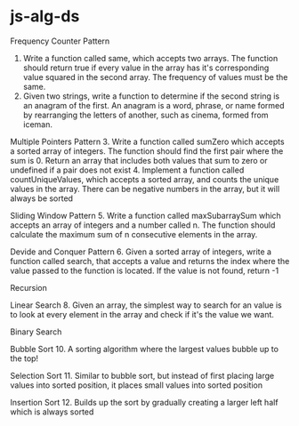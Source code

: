 # js-alg-ds

Frequency Counter Pattern
1. Write a function called same, which accepts two arrays. The function should return true if every value in the array has it's corresponding value squared in the second array. The frequency of values must be the same.
2. Given two strings, write a function to determine if the second string is an anagram of the first. An anagram is a word, phrase, or name formed by rearranging the letters of another, such as cinema, formed from iceman.

Multiple Pointers Pattern
3. Write a function called sumZero which accepts a sorted array of integers. The function should find the first pair where the sum is 0. Return an array that includes both values that sum to zero or undefined if a pair does not exist
4. Implement a function called countUniqueValues, which accepts a sorted array, and counts the unique values in the array. There can be negative numbers in the array, but it will always be sorted

Sliding Window Pattern
5. Write a function called maxSubarraySum which accepts an array of integers and a number called n. The function should calculate the maximum sum of n consecutive elements in the array.

Devide and Conquer Pattern
6. Given a sorted array of integers, write a function called search, that accepts a value and returns the index where the value passed to the function is located. If the value is not found, return -1

Recursion

Linear Search
8. Given an array, the simplest way to search for an value is to look at every element in the array and check if it's the value we want.

Binary Search

Bubble Sort
10. A sorting algorithm where the largest values bubble up to the top!

Selection Sort
11. Similar to bubble sort, but instead of first placing large values into sorted position, it places small values into sorted position

Insertion Sort
12. Builds up the sort by gradually creating a larger left half which is always sorted